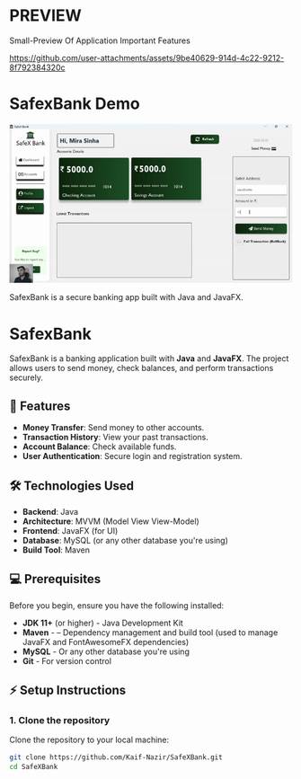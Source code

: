 # PREVIEW

Small-Preview Of Application Important Features

https://github.com/user-attachments/assets/9be40629-914d-4c22-9212-8f792384320c

# SafexBank Demo

![SafexBank Demo](safexbank.gif)

SafexBank is a secure banking app built with Java and JavaFX.

# SafexBank

SafexBank is a banking application built with **Java** and **JavaFX**. The project allows users to send money, check balances, and perform transactions securely.

## 🚀 Features

- **Money Transfer**: Send money to other accounts.
- **Transaction History**: View your past transactions.
- **Account Balance**: Check available funds.
- **User Authentication**: Secure login and registration system.

## 🛠️ Technologies Used

- **Backend**: Java
- **Architecture**: MVVM (Model View View-Model)
- **Frontend**: JavaFX (for UI)
- **Database**: MySQL (or any other database you're using)
- **Build Tool**: Maven

## 💻 Prerequisites

Before you begin, ensure you have the following installed:

- **JDK 11+** (or higher) - Java Development Kit
- **Maven** - – Dependency management and build tool (used to manage JavaFX and FontAwesomeFX dependencies)
- **MySQL** - Or any other database you're using
- **Git** - For version control

## ⚡ Setup Instructions

### 1. Clone the repository
Clone the repository to your local machine:
```bash
git clone https://github.com/Kaif-Nazir/SafeXBank.git
cd SafeXBank
